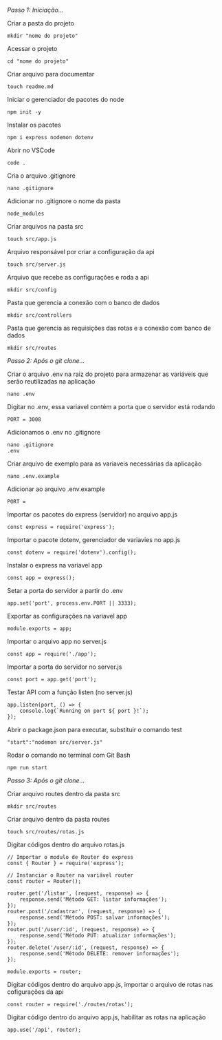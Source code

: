*Passo 1: Iniciação...*

Criar a pasta do projeto
```
mkdir "nome do projeto"
```

Acessar o projeto
```
cd "nome do projeto"
```

Criar arquivo para documentar
```
touch readme.md
```

Iniciar o gerenciador de pacotes do node
```
npm init -y
```

Instalar os pacotes
```
npm i express nodemon dotenv
```

Abrir no VSCode
```
code .
```

Cria o arquivo .gitignore 
```
nano .gitignore
```

Adicionar no .gitignore o nome da pasta
```
node_modules
```

Criar arquivos na pasta src
```
touch src/app.js
```

Arquivo responsável por criar a configuração da api
```
touch src/server.js
```

Arquivo que recebe as configurações e roda a api
```
mkdir src/config
```

Pasta que gerencia a conexão com o banco de dados
```
mkdir src/controllers
```

Pasta que gerencia as requisições das rotas e a conexão com banco de dados
```
mkdir src/routes
```

*Passo 2: Após o git clone...*


Criar o arquivo .env na raiz do projeto para armazenar as variáveis que serão reutilizadas na aplicação
```
nano .env
```

Digitar no .env, essa variavel contém a porta que o servidor está rodando
```
PORT = 3008
```

Adicionamos o .env no .gitignore
```
nano .gitignore
.env
```

Criar arquivo de exemplo para as variaveis necessárias da aplicação
```
nano .env.example
```

Adicionar ao arquivo .env.example
```
PORT = 
```

Importar os pacotes do express (servidor) no arquivo app.js
```
const express = require('express');
```

Importar o pacote dotenv, gerenciador de variavies no app.js
```
const dotenv = require('dotenv').config();
```

Instalar o express na variavel app
```
const app = express();
```

Setar a porta do servidor a partir do .env
```
app.set('port', process.env.PORT || 3333);
```

Exportar as configurações na variavel app
```
module.exports = app;
```

Importar o arquivo app no server.js
```
const app = require('./app');
```

Importar a porta do servidor no server.js
```
const port = app.get('port');
```

Testar API com a função listen (no server.js)
```
app.listen(port, () => {
    console.log(`Running on port ${ port }!`);
});
```

Abrir o package.json para executar, substituir o comando test
```
"start":"nodemon src/server.js"
```

Rodar o comando no terminal com Git Bash
```
npm run start
```

*Passo 3: Após o git clone...*

Criar arquivo routes dentro da pasta src
```
mkdir src/routes
```

Criar arquivo dentro da pasta routes
```
touch src/routes/rotas.js
```

Digitar códigos dentro do arquivo rotas.js
```
// Importar o modulo de Router do express
const { Router } = require('express');

// Instanciar o Router na variável router
const router = Router();

router.get('/listar', (request, response) => {
    response.send('Método GET: listar informações');
});
router.post('/cadastrar', (request, response) => {
    response.send('Método POST: salvar informações');
});
router.put('/user/:id', (request, response) => {
    response.send('Método PUT: atualizar informações');
});
router.delete('/user/:id', (request, response) => {
    response.send('Método DELETE: remover informações');
});

module.exports = router;
```

Digitar códigos dentro do arquivo
app.js, importar o arquivo de rotas nas cofigurações da api
```
const router = require('./routes/rotas');
```

Digitar código dentro do arquivo 
app.js, habilitar as rotas na aplicação
```
app.use('/api', router);
```